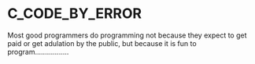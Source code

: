 # C_CODE_BY_ERROR

Most good programmers do programming not because they expect to get paid or get adulation by the public, but because it is fun to program.................

